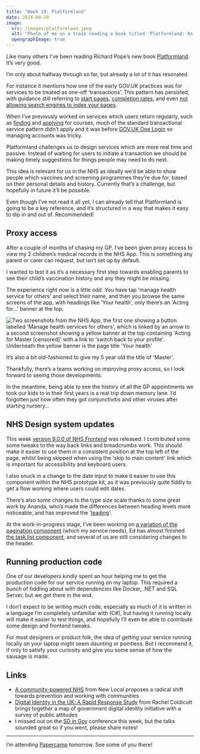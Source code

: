 ```yaml
---
title: "Week 19: Platformland"
date: 2024-09-20
image:
  src: /images/platformland.jpeg
  alt: "Photo of me on a train reading a book titled 'Platformland: An anatomy of next generation services' by Richard Pope, which has a grid of different shapes in different colours on its cover"
  opengraphImage: true
---
```


Like many others I’ve been reading Richard Pope’s new book [Platformland](https://www.platformland.xyz/p/platformland-the-book). It’s very good.

I’m only about halfway through so far, but already a lot of it has resonated.

For instance it mentions how one of the early GOV.UK practices was for services to be treated as one-off ‘transactions’. This pattern has persisted, with guidance still referring to [start pages](https://www.gov.uk/service-manual/service-assessments/get-your-service-on-govuk), [completion rates](https://www.gov.uk/service-manual/measuring-success/measuring-completion-rate), and even [not allowing search engines to index your pages](https://www.gov.uk/service-manual/technology/get-a-domain-name).

When I’ve previously worked on services which users return regularly, such as [finding](https://find-teacher-training-courses.service.gov.uk) and [applying](https://www.apply-for-teacher-training.service.gov.uk/candidate/account) for courses, much of the standard transactional service pattern didn’t apply and it was before [GOV.UK One Login](https://www.sign-in.service.gov.uk) so managing accounts was tricky.

Platformland challenges us to design services which are more real time and passive. Instead of waiting for users to initiate a transaction we should be making timely suggestions for things people may need to do next.

This idea is relevant for us in the NHS as ideally we’d be able to show people which vaccines and screening programmes they’re due for, based on their personal details and history. Currently that’s a challenge, but hopefully in future it’ll be possible.

Even though I’ve not read it all yet, I can already tell that Platformland is going to be a key reference, and it’s structured in a way that makes it easy to dip in and out of. Recommended!

## Proxy access

After a couple of months of chasing my GP, I’ve been given proxy access to view my 2 children’s medical records in the NHS App. This is something any parent or carer can request, but isn’t set up by default.

I wanted to test it as it’s a necessary first step towards enabling parents to see their child’s vaccination history and any they might be missing.

The experience right now is a little odd. You have tap 'manage health service for others' and select their name, and then you browse the same screens of the app, with headings like 'Your health', only there’s an 'Acting for...' banner at the top.

![Two screenshots from the NHS App, the first one showing a button labelled 'Manage health services for others', which is linked by an arrow to a second screenshot showing a yellow banner at the top containing 'Acting for Master [censored]' with a link to 'switch back to your profile'. Underneath the yellow banner is the page title 'Your health'](/images/proxy-access.png)

It’s also a bit old-fashioned to give my 5 year old the title of 'Master'.

Thankfully, there’s a teams working on improving proxy access, so I look forward to seeing those developments.

In the meantime, being able to see the history of all the GP appointments we took our kids to in their first years is a real trip down memory lane. I’d forgotten just how often they got conjunctivitis and other viruses after starting nursery...

## NHS Design system updates

This week [version 9.0.0 of NHS Frontend](https://github.com/nhsuk/nhsuk-frontend/releases/tag/v9.0.0) was released. I contributed some some tweaks to the way back links and breadcrumbs work. This should make it easier to use them in a consistent position at the top left of the page, whilst being skipped when using the 'skip to main content' link which is important for accessibility and keyboard users.

I also snuck in a change to the date input to make it easier to use this component within the NHS prototype kit, as it was previously quite fiddly to get a flow working where users could edit dates.

There’s also some changes to the type size scale thanks to some great work by Ananda, who’s made the differences between heading levels more noticeable, and has improved the '[leading](https://en.wikipedia.org/wiki/Leading)'.

At the work-in-progress stage, I’ve been working on [a variation of the pagination component](https://github.com/nhsuk/nhsuk-frontend/pull/1026) (which my service needs), Ed has almost finished [the task list component](https://github.com/nhsuk/nhsuk-frontend/pull/969), and several of us are still considering changes to the header.

## Running production code

One of our developers kindly spent an hour helping me to get the production code for our service running on my laptop. This required a bunch of fiddling about with dependencies like Docker, .NET and SQL Server, but we got there in the end.

I don’t expect to be writing much code, especially as much of it is written in a language I’m completely unfamiliar with (C#), but having it running locally will make it easier to test things, and hopefully I’ll even be able to contribute some design and frontend tweaks.

For most designers or product folk, the idea of getting your service running locally on your laptop might seem daunting or pointless. But I recommend it, if only to satisfy your curiosity and give you some sense of how the sausage is made.

## Links

* [A community-powered NHS](https://www.newlocal.org.uk/publications/community-powered-nhs/) from New Local proposes a radical shift towards prevention and working with communities
* [Digital Identity in the UK: A Rapid Response Study](https://www.careful.industries/digital-identity-in-the-uk) from Rachel Coldicutt brings together a map of government digital identity initiative with a survey of public attitudes
* I missed out on the [SD in Gov](https://sdingov.net) conference this week, but the talks sounded great so if you went, please share notes!

---

I’m attending [Papercamp](https://www.eventbrite.co.uk/e/papercamp-3-tickets-792591421277) tomorrow. See some of you there!
